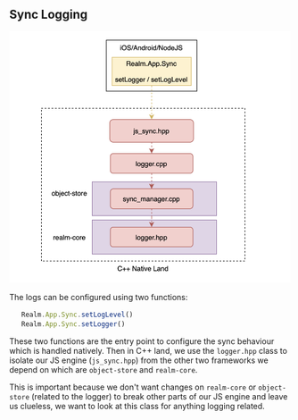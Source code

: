 ## Sync Logging

![Logger](https://raw.githubusercontent.com/realm/realm-js/08b031dc7b4b85bcbd433bd4b766e86405bd04f2/contrib/assets/sync_logging.png)

The logs can be configured using two functions: 

```js
   Realm.App.Sync.setLogLevel()
   Realm.App.Sync.setLogger()
```

These two functions are the entry point to configure the sync behaviour which is handled natively. Then in C++ land, we use the ``logger.hpp`` class to isolate our JS engine (``js_sync.hpp``) from the other two frameworks we depend on which are ``object-store`` and ``realm-core``.  


This is important because we don't want changes on ``realm-core`` or ``object-store`` (related to the logger) to break other parts of our JS engine and leave us clueless, we want to look at this class for anything logging related.
